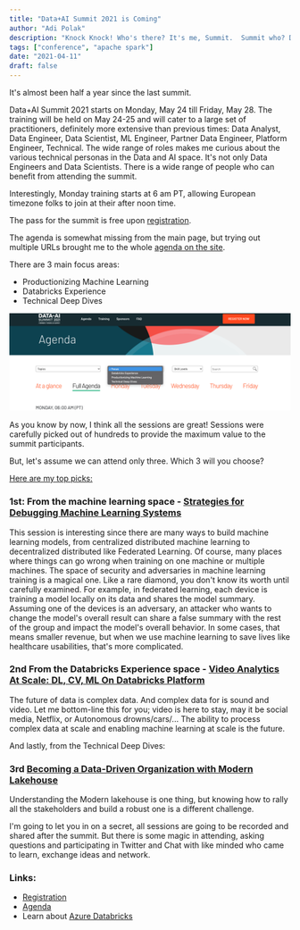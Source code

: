 ```yaml
---
title: "Data+AI Summit 2021 is Coming"
author: "Adi Polak"
description: "Knock Knock! Who's there? It's me, Summit.  Summit who? Data + AI Summit"
tags: ["conference", "apache spark"]
date: "2021-04-11"
draft: false
---
```


It's almost been half a year since the last summit.

Data+AI Summit 2021 starts on Monday, May 24 till Friday, May 28.
The training will be held on May 24-25 and will cater to a large set of practitioners, definitely more extensive than previous times:
Data Analyst, Data Engineer, Data Scientist, ML Engineer, Partner Data Engineer, Platform Engineer, Technical. The wide range of roles makes me curious about the various technical personas in the Data and AI space. It's not only Data Engineers and Data Scientists. There is a wide range of people who can benefit from attending the summit. 

Interestingly, Monday training starts at 6 am PT, allowing European timezone folks to join at their after noon time. 



The pass for the summit is free upon [registration](https://databricks.cventevents.com/event/45414668-315b-4f08-b539-d9269a28d939/regProcessStep1:699bc051-23ea-466e-991b-2be0ed69ee5c?_ga=2.119768332.560979754.1618133304-1179355131.1607861196&RefId=General%20Attendee&rp=1e9c37cb-3d4a-44ed-9736-1a5ce56f7f05).


The agenda is somewhat missing from the main page, but trying out multiple URLs brought me to the whole [agenda on the site](https://databricks.com/dataaisummit/north-america-2021/agenda).

There are 3 main focus areas:
* Productionizing Machine Learning 
* Databricks Experience
* Technical Deep Dives

<img class="responsive" src="/images/summit2021/summit-focus.png" alt="drawing">

As you know by now, I think all the sessions are great! Sessions were carefully picked out of hundreds to provide the maximum value to the summit participants.


But, let's assume we can attend only three. Which 3 will you choose?

<ins>Here are my top picks:</ins>

### **1st:** From the machine learning space - [Strategies for Debugging Machine Learning Systems](https://databricks.com/session_na21/real-world-strategies-for-debugging-machine-learning-systems)
 
 This session is interesting since there are many ways to build machine learning models, from centralized distributed machine learning to decentralized distributed like Federated Learning. Of course, many places where things can go wrong when training on one machine or multiple machines. The space of security and adversaries in machine learning training is a magical one. Like a rare diamond, you don't know its worth until carefully examined.
For example, in federated learning, each device is training a model locally on its data and shares the model summary. Assuming one of the devices is an adversary, an attacker who wants to change the model's overall result can share a false summary with the rest of the group and impact the model's overall behavior.
In some cases, that means smaller revenue, but when we use machine learning to save lives like healthcare usabilities, that's more complicated.


### **2nd** From the Databricks Experience space - [Video Analytics At Scale: DL, CV, ML On Databricks Platform](https://databricks.com/session_na21/video-analytics-at-scale-dl-cv-ml-on-databricks-platform)
The future of data is complex data. And complex data for is sound and video. Let me bottom-line this for you; video is here to stay, may it be social media, Netflix, or Autonomous drowns/cars/... The ability to process complex data at scale and enabling machine learning at scale is the future.



 And lastly, from the Technical Deep Dives:
###  **3rd** [Becoming a Data-Driven Organization with Modern Lakehouse](https://databricks.com/session_na21/becoming-a-data-driven-organization-with-modern-lakehouse)

Understanding the Modern lakehouse is one thing, but knowing how to rally all the stakeholders and build a robust one is a different challenge. 






I'm going to let you in on a secret, all sessions are going to be recorded and shared after the summit. But there is some magic in attending, asking questions and participating in Twitter and Chat with like minded who came to learn, exchange ideas and network.





### Links:
* [Registration](https://databricks.cventevents.com/event/45414668-315b-4f08-b539-d9269a28d939/regProcessStep1:699bc051-23ea-466e-991b-2be0ed69ee5c?_ga=2.119768332.560979754.1618133304-1179355131.1607861196&RefId=General%20Attendee&rp=1e9c37cb-3d4a-44ed-9736-1a5ce56f7f05)
* [Agenda](https://databricks.com/dataaisummit/north-america-2021/agenda)
* Learn about [Azure Databricks](https://bit.ly/3uABica)